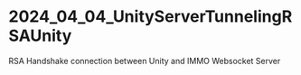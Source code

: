 # 2024_04_04_UnityServerTunnelingRSAUnity
RSA Handshake connection between Unity and IMMO Websocket Server
